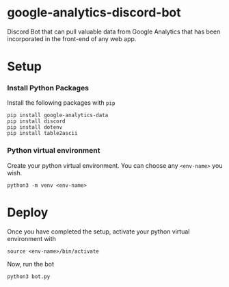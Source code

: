 # google-analytics-discord-bot
Discord Bot that can pull valuable data from Google Analytics that has been incorporated in the front-end of any web app.

# Setup

### Install Python Packages

Install the following packages with ```pip```

```
pip install google-analytics-data
pip install discord
pip install dotenv
pip install table2ascii
```

### Python virtual environment

Create your python virtual environment. You can choose any ```<env-name>``` you wish.

```
python3 -m venv <env-name>
```


# Deploy

Once you have completed the setup, activate your python virtual environment with

```
source <env-name>/bin/activate
```

Now, run the bot

```
python3 bot.py
```

